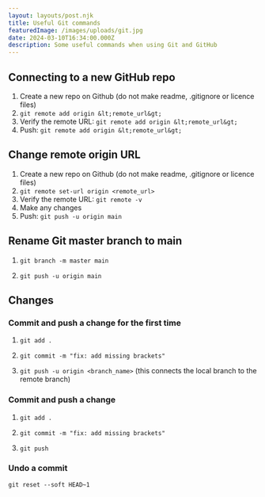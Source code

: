 ```yaml
---
layout: layouts/post.njk
title: Useful Git commands
featuredImage: /images/uploads/git.jpg
date: 2024-03-10T16:34:00.000Z
description: Some useful commands when using Git and GitHub
---
```


## Connecting to a new GitHub repo

1. Create a new repo on Github (do not make readme, .gitignore or licence files)
2. `git remote add origin &lt;remote_url&gt;`
3. Verify the remote URL: `git remote add origin &lt;remote_url&gt;`
4. Push: `git remote add origin &lt;remote_url&gt;`

## Change remote origin URL

1. Create a new repo on Github (do not make readme, .gitignore or licence files)
2. `git remote set-url origin <remote_url>`
3. Verify the remote URL: `git remote -v`
4. Make any changes
5. Push: `git push -u origin main`

## Rename Git master branch to main

1. `git branch -m master main`

2. `git push -u origin main`

## Changes

### Commit and push a change for the first time

1. `git add .`

2. `git commit -m "fix: add missing brackets"`

3. `git push -u origin <branch_name>` (this connects the local branch to the remote branch)

### Commit and push a change
1. `git add .`

2. `git commit -m "fix: add missing brackets"`

3. `git push`

### Undo a commit

`git reset --soft HEAD~1`
